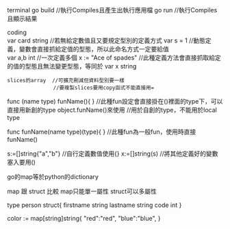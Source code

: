 terminal
    go build  //執行Compiles且產生出執行應用檔
    go run    //執行Compiles且顯示結果

coding  
    var card string         //若無給定數值且又要規定型別的定義方式
	var s = 1               //動態定義，變數會直接抓給定值的型態，所以此命名方式一定要給值           
	var a,b int             //一次定義多個
	x := "Ace of spades"    //此種定義方法會直接抓取給定的值的型態且無法變更型態，等同於 var x string

    slices的array  //可擴充刪減但資料型別要一樣
                   //要複製slices要用copy函式不能直接用=

   func (name type) funName(){   }        //此種fun設定會直接掛在()裡面的type下，可以直接用新創的type object.funName()來使用
                                          //用於自創的type，不能用於local type

   func  funName(name type)(type){   }    //此種fun為一般fun，使用時直接funName()


   s:=[]string{"a","b"} //自行定義數值使用{}
   x:=[]string(s)		 //將其他定義好的變數塞入要用()	

   go的map等於python的dictionary


   map 跟 struct 比較
    map只能單一屬性
   struct可以多屬性

   type person struct{
	firstname string
	lastname string
    code int
    }

color := map[string]string{
		"red":"red",
		"blue":"blue",
	}
